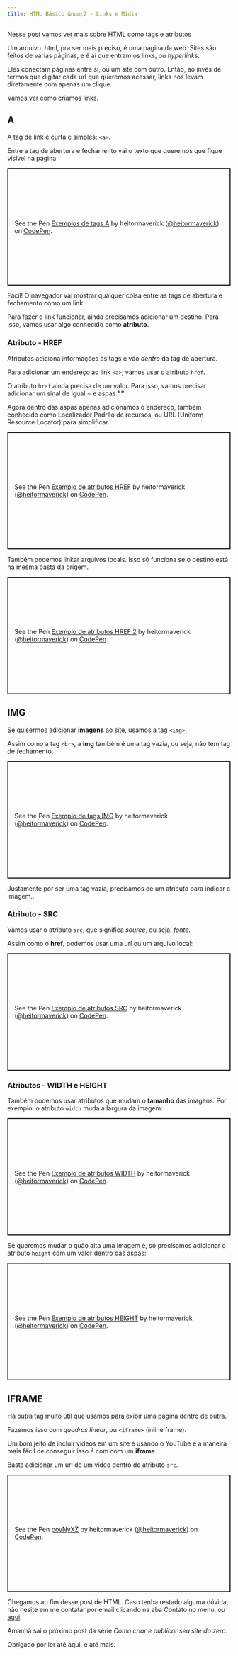 ```yaml
---
title: HTML Básico &num;2 - Links e Mídia
---
```

Nesse post vamos ver mais sobre HTML como tags e atributos

<!--more-->

Um arquivo .html, pra ser mais preciso, é uma página da web. Sites são feitos de várias páginas, e é aí que entram os links, ou *hyperlinks*.

Eles conectam páginas entre si, ou um site com outro. Então, ao invés de termos que digitar cada url que queremos acessar, links nos levam diretamente com apenas um clique.

Vamos ver como criamos links.

## A

A tag de link é curta e simples: `<a>`.

Entre a tag de abertura e fechamento vai o texto que queremos que fique visível na página

<p 
    class="codepen" data-height="265" data-theme-id="dark" data-default-tab="html,result" data-user="heitormaverick" data-slug-hash="KKzNzpW" style="height: 265px; box-sizing: border-box; display: flex; align-items: center; justify-content: center; border: 2px solid; margin: 1em 0; padding: 1em;" data-pen-title="Exemplos de tags A">
    <span>See the Pen <a href="https://codepen.io/heitormaverick/pen/KKzNzpW">
    Exemplos de tags A</a> by heitormaverick (<a href="https://codepen.io/heitormaverick">@heitormaverick</a>)
    on <a href="https://codepen.io">CodePen</a>.</span>
</p>

<script async src="https://static.codepen.io/assets/embed/ei.js"></script>

Fácil! O navegador vai mostrar qualquer coisa entre as tags de abertura e fechamento como um link

Para fazer o link funcionar, ainda precisamos adicionar um destino. Para isso, vamos usar algo conhecido como **atributo**.

### Atributo - HREF

Atributos adiciona informações às tags e vão *dentro* da tag de abertura.

Para adicionar um endereço ao link `<a>`, vamos usar o atributo `href`.

O atributo `href` ainda precisa de um valor. Para isso, vamos precisar adicionar um sinal de igual **=** e aspas **&quot;&quot;**

Agora dentro das aspas apenas adicionamos o endereço, também conhecido como Localizador Padrão de recursos, ou URL (Uniform Resource Locator) para simplificar.

<p 
    class="codepen" data-height="265" data-theme-id="dark" data-default-tab="html,result" data-user="heitormaverick" data-slug-hash="wvGoGgz" style="height: 265px; box-sizing: border-box; display: flex; align-items: center; justify-content: center; border: 2px solid; margin: 1em 0; padding: 1em;" data-pen-title="Exemplo de atributos HREF">
    <span>See the Pen <a href="https://codepen.io/heitormaverick/pen/wvGoGgz">
    Exemplo de atributos HREF</a> by heitormaverick (<a href="https://codepen.io/heitormaverick">@heitormaverick</a>)
    on <a href="https://codepen.io">CodePen</a>.</span>
</p>

<script async src="https://static.codepen.io/assets/embed/ei.js"></script>

Também podemos linkar arquivos locais. Isso só funciona se o destino está na mesma pasta da origem.

<p 
    class="codepen" data-height="265" data-theme-id="dark" data-default-tab="html,result" data-user="heitormaverick" data-slug-hash="jOqVqmw" style="height: 265px; box-sizing: border-box; display: flex; align-items: center; justify-content: center; border: 2px solid; margin: 1em 0; padding: 1em;" data-pen-title="Exemplo de atributos HREF 2">
    <span>See the Pen <a href="https://codepen.io/heitormaverick/pen/jOqVqmw">
    Exemplo de atributos HREF 2</a> by heitormaverick (<a href="https://codepen.io/heitormaverick">@heitormaverick</a>)
    on <a href="https://codepen.io">CodePen</a>.</span>
</p>

<script async src="https://static.codepen.io/assets/embed/ei.js"></script>

## IMG

Se quisermos adicionar **imagens** ao site, usamos a tag `<img>`.

Assim como a tag `<br>`, a **img** também é uma tag vazia, ou seja, não tem tag de fechamento.

<p 
    class="codepen" data-height="265" data-theme-id="dark" data-default-tab="html,result" data-user="heitormaverick" data-slug-hash="OJNbNxX" style="height: 265px; box-sizing: border-box; display: flex; align-items: center; justify-content: center; border: 2px solid; margin: 1em 0; padding: 1em;" data-pen-title="Exemplo de tags IMG">
    <span>See the Pen <a href="https://codepen.io/heitormaverick/pen/OJNbNxX">
    Exemplo de tags IMG</a> by heitormaverick (<a href="https://codepen.io/heitormaverick">@heitormaverick</a>)
    on <a href="https://codepen.io">CodePen</a>.</span>
</p>

<script async src="https://static.codepen.io/assets/embed/ei.js"></script>

Justamente por ser uma tag vazia, precisamos de um atributo para indicar a imagem...

### Atributo - SRC

Vamos usar o atributo `src`, que significa *source*, ou seja, *fonte*.

Assim como o **href**, podemos usar uma url ou um arquivo local:

<p  
    class="codepen" data-height="265" data-theme-id="dark" data-default-tab="html,result" data-user="heitormaverick" data-slug-hash="QWNGNrq" style="height: 265px; box-sizing: border-box; display: flex; align-items: center; justify-content: center; border: 2px solid; margin: 1em 0; padding: 1em;" data-pen-title="Exemplo de atributos SRC">
    <span>See the Pen <a href="https://codepen.io/heitormaverick/pen/QWNGNrq">
    Exemplo de atributos SRC</a> by heitormaverick (<a href="https://codepen.io/heitormaverick">@heitormaverick</a>)
    on <a href="https://codepen.io">CodePen</a>.</span>
</p>

<script async src="https://static.codepen.io/assets/embed/ei.js"></script>

### Atributos - WIDTH e HEIGHT

Também podemos usar atributos que mudam o **tamanho** das imagens. Por exemplo, o atributo `width` muda a largura da imagem:

<p 
    class="codepen" data-height="265" data-theme-id="dark" data-default-tab="html,result" data-user="heitormaverick" data-slug-hash="wvGoGEd" style="height: 265px; box-sizing: border-box; display: flex; align-items: center; justify-content: center; border: 2px solid; margin: 1em 0; padding: 1em;" data-pen-title="Exemplo de atributos WIDTH">
    <span>See the Pen <a href="https://codepen.io/heitormaverick/pen/wvGoGEd">
    Exemplo de atributos WIDTH</a> by heitormaverick (<a href="https://codepen.io/heitormaverick">@heitormaverick</a>)
    on <a href="https://codepen.io">CodePen</a>.</span>
</p>

<script async src="https://static.codepen.io/assets/embed/ei.js"></script>

Se queremos mudar o quão alta uma imagem é, só precisamos adicionar o atributo `height` com um valor dentro das aspas:

<p 
    class="codepen" data-height="265" data-theme-id="dark" data-default-tab="html,result" data-user="heitormaverick" data-slug-hash="VwamaqL" style="height: 265px; box-sizing: border-box; display: flex; align-items: center; justify-content: center; border: 2px solid; margin: 1em 0; padding: 1em;" data-pen-title="Exemplo de atributos HEIGHT">
    <span>See the Pen <a href="https://codepen.io/heitormaverick/pen/VwamaqL">
    Exemplo de atributos HEIGHT</a> by heitormaverick (<a href="https://codepen.io/heitormaverick">@heitormaverick</a>)
    on <a href="https://codepen.io">CodePen</a>.</span>
</p>

<script async src="https://static.codepen.io/assets/embed/ei.js"></script>

## IFRAME

Há outra tag muito útil que usamos para exibir uma página dentro de outra.

Fazemos isso com *quadros linear*, ou `<iframe>` (inline frame).

Um bom jeito de incluir vídeos em um site é usando o YouTube e a maneira mais fácil de conseguir isso é com com um **iframe**.

Basta adicionar um url de um vídeo dentro do atributo `src`.

<p 
    class="codepen" data-height="265" data-theme-id="dark" data-default-tab="html,result" data-user="heitormaverick" data-slug-hash="poyNyXZ" style="height: 265px; box-sizing: border-box; display: flex; align-items: center; justify-content: center; border: 2px solid; margin: 1em 0; padding: 1em;" data-pen-title="poyNyXZ">
    <span>See the Pen <a href="https://codepen.io/heitormaverick/pen/poyNyXZ">
    poyNyXZ</a> by heitormaverick (<a href="https://codepen.io/heitormaverick">@heitormaverick</a>)
    on <a href="https://codepen.io">CodePen</a>.</span>
</p>

<script async src="https://static.codepen.io/assets/embed/ei.js"></script>

Chegamos ao fim desse post de HTML. Caso tenha restado alguma dúvida, não hesite em me contatar por email clicando na aba Contato no menu, ou <a href="mailto:easycoding.contato@gmail.com">aqui</a>.

Amanhã sai o próximo post da série _Como criar e publicar seu site do zero_.

Obrigado por ler até aqui, e até mais.